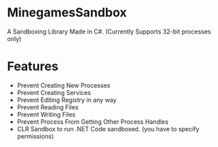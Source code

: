 # MinegamesSandbox
A Sandboxing Library Made in C#. (Currently Supports 32-bit processes only)
# Features
* Prevent Creating New Processes
* Prevent Creating Services
* Prevent Editing Registry in any way
* Prevent Reading Files
* Prevent Writing Files
* Prevent Process From Getting Other Process Handles
* CLR Sandbox to run .NET Code sandboxed. (you have to specify permissions)
